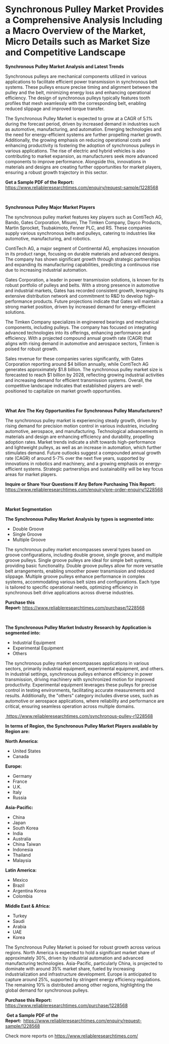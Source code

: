 <p><h1>Synchronous Pulley Market Provides a Comprehensive Analysis Including a Macro Overview of the Market, Micro Details such as Market Size and Competitive Landscape</h1></p><p><strong>Synchronous Pulley Market Analysis and Latest Trends</strong></p>
<p><p>Synchronous pulleys are mechanical components utilized in various applications to facilitate efficient power transmission in synchronous belt systems. These pulleys ensure precise timing and alignment between the pulley and the belt, minimizing energy loss and enhancing operational efficiency. The design of synchronous pulleys typically features tooth profiles that mesh seamlessly with the corresponding belt, enabling reduced slippage and improved torque transfer.</p><p>The Synchronous Pulley Market is expected to grow at a CAGR of 5.1% during the forecast period, driven by increased demand in industries such as automotive, manufacturing, and automation. Emerging technologies and the need for energy-efficient systems are further propelling market growth. Additionally, the growing emphasis on reducing operational costs and enhancing productivity is fostering the adoption of synchronous pulleys in various applications. The rise of electric and hybrid vehicles is also contributing to market expansion, as manufacturers seek more advanced components to improve performance. Alongside this, innovations in materials and designs are creating further opportunities for market players, ensuring a robust growth trajectory in this sector.</p></p>
<p><strong>Get a Sample PDF of the Report:&nbsp;</strong> <a href="https://www.reliableresearchtimes.com/enquiry/request-sample/1228568?utm_campaign=3444&utm_medium=2&utm_source=Github&utm_content=ia&utm_term=09042025&utm_id=synchronous-pulley">https://www.reliableresearchtimes.com/enquiry/request-sample/1228568</a></p>
<p>&nbsp;</p>
<p><strong>Synchronous Pulley Major Market Players</strong></p>
<p><p>The synchronous pulley market features key players such as ContiTech AG, Bando, Gates Corporation, Misumi, The Timken Company, Dayco Products, Martin Sprocket, Tsubakimoto, Fenner PLC, and RS. These companies supply various synchronous belts and pulleys, catering to industries like automotive, manufacturing, and robotics. </p><p>ContiTech AG, a major segment of Continental AG, emphasizes innovation in its product range, focusing on durable materials and advanced designs. The company has shown significant growth through strategic partnerships and expanding its manufacturing capabilities, predicting a continuous rise due to increasing industrial automation.</p><p>Gates Corporation, a leader in power transmission solutions, is known for its robust portfolio of pulleys and belts. With a strong presence in automotive and industrial markets, Gates has recorded consistent growth, leveraging its extensive distribution network and commitment to R&D to develop high-performance products. Future projections indicate that Gates will maintain a strong market position, driven by increased demand for energy-efficient solutions.</p><p>The Timken Company specializes in engineered bearings and mechanical components, including pulleys. The company has focused on integrating advanced technologies into its offerings, enhancing performance and efficiency. With a projected compound annual growth rate (CAGR) that aligns with rising demand in automotive and aerospace sectors, Timken is poised for robust growth.</p><p>Sales revenue for these companies varies significantly, with Gates Corporation reporting around $4 billion annually, while ContiTech AG generates approximately $1.8 billion. The synchronous pulley market size is forecasted to reach $1 billion by 2028, reflecting growing industrial activities and increasing demand for efficient transmission systems. Overall, the competitive landscape indicates that established players are well-positioned to capitalize on market growth opportunities.</p></p>
<p>&nbsp;</p>
<p><strong>What Are The Key Opportunities For Synchronous Pulley Manufacturers?</strong></p>
<p><p>The synchronous pulley market is experiencing steady growth, driven by rising demand for precision motion control in various industries, including automotive, aerospace, and manufacturing. Technological advancements in materials and design are enhancing efficiency and durability, propelling adoption rates. Market trends indicate a shift towards high-performance and lightweight pulleys, as well as an increase in automation, which further stimulates demand. Future outlooks suggest a compounded annual growth rate (CAGR) of around 5-7% over the next five years, supported by innovations in robotics and machinery, and a growing emphasis on energy-efficient systems. Strategic partnerships and sustainability will be key focus areas for market players.</p></p>
<p><strong>Inquire or Share Your Questions If Any Before Purchasing This Report:</strong> <a href="https://www.reliableresearchtimes.com/enquiry/pre-order-enquiry/1228568?utm_campaign=3444&utm_medium=2&utm_source=Github&utm_content=ia&utm_term=09042025&utm_id=synchronous-pulley">https://www.reliableresearchtimes.com/enquiry/pre-order-enquiry/1228568</a></p>
<p>&nbsp;</p>
<p><strong>Market Segmentation</strong></p>
<p><strong>The Synchronous Pulley Market Analysis by types is segmented into:</strong></p>
<p><ul><li>Double Groove</li><li>Single Groove</li><li>Multiple Groove</li></ul></p>
<p><p>The synchronous pulley market encompasses several types based on groove configurations, including double groove, single groove, and multiple groove pulleys. Single groove pulleys are ideal for simple belt systems, providing basic functionality. Double groove pulleys allow for more versatile belt arrangements, enabling smoother power transmission and reduced slippage. Multiple groove pulleys enhance performance in complex systems, accommodating various belt sizes and configurations. Each type is tailored to specific operational needs, optimizing efficiency in synchronous belt drive applications across diverse industries.</p></p>
<p><strong>Purchase this Report:&nbsp;</strong><a href="https://www.reliableresearchtimes.com/purchase/1228568?utm_campaign=3444&utm_medium=2&utm_source=Github&utm_content=ia&utm_term=09042025&utm_id=synchronous-pulley">https://www.reliableresearchtimes.com/purchase/1228568</a></p>
<p>&nbsp;</p>
<p><strong>The Synchronous Pulley Market Industry Research by Application is segmented into:</strong></p>
<p><ul><li>Industrial Equipment</li><li>Experimental Equipment</li><li>Others</li></ul></p>
<p><p>The synchronous pulley market encompasses applications in various sectors, primarily industrial equipment, experimental equipment, and others. In industrial settings, synchronous pulleys enhance efficiency in power transmission, driving machinery with synchronized motion for improved productivity. Experimental equipment leverages these pulleys for precise control in testing environments, facilitating accurate measurements and results. Additionally, the "others" category includes diverse uses, such as automotive or aerospace applications, where reliability and performance are critical, ensuring seamless operation across multiple domains.</p></p>
<p><a href="https://www.reliableresearchtimes.com/synchronous-pulley-r1228568?utm_campaign=3444&utm_medium=2&utm_source=Github&utm_content=ia&utm_term=09042025&utm_id=synchronous-pulley">&nbsp;https://www.reliableresearchtimes.com/synchronous-pulley-r1228568</a></p>
<p><strong>In terms of Region, the Synchronous Pulley Market Players available by Region are:</strong></p>
<p>
    <p> <strong> North America: </strong>
        <ul>
            <li>United States</li>
            <li>Canada</li>
        </ul>
        </p> 
    <p> <strong> Europe: </strong>
        <ul>
            <li>Germany</li>
            <li>France</li>
            <li>U.K.</li>
            <li>Italy</li>
            <li>Russia</li>
        </ul>
        </p> 
    <p> <strong> Asia-Pacific: </strong>
        <ul>
            <li>China</li>
            <li>Japan</li>
            <li>South Korea</li>
            <li>India</li>
            <li>Australia</li>
            <li>China Taiwan</li>
            <li>Indonesia</li>
            <li>Thailand</li>
            <li>Malaysia</li>
        </ul>
        </p> 
    <p> <strong> Latin America: </strong>
        <ul>
            <li>Mexico</li>
            <li>Brazil</li>
            <li>Argentina Korea</li>
            <li>Colombia</li>
        </ul>
        </p> 
    <p> <strong> Middle East & Africa: </strong>
        <ul>
            <li>Turkey</li>
            <li>Saudi</li>
            <li>Arabia</li>
            <li>UAE</li>
            <li>Korea</li>
        </ul>
    </p>
    </p>
<p><p>The Synchronous Pulley Market is poised for robust growth across various regions. North America is expected to hold a significant market share of approximately 30%, driven by industrial automation and advanced manufacturing technologies. Asia-Pacific, particularly China, is projected to dominate with around 35% market share, fueled by increasing industrialization and infrastructure development. Europe is anticipated to capture around 25%, supported by stringent energy efficiency regulations. The remaining 10% is distributed among other regions, highlighting the global demand for synchronous pulleys.</p></p>
<p><strong>Purchase this Report: </strong><a href="https://www.reliableresearchtimes.com/purchase/1228568?utm_campaign=3444&utm_medium=2&utm_source=Github&utm_content=ia&utm_term=09042025&utm_id=synchronous-pulley">https://www.reliableresearchtimes.com/purchase/1228568</a></p>
<p>&nbsp;<strong>Get a Sample PDF of the Report:&nbsp;&nbsp;</strong><a href="https://www.reliableresearchtimes.com/enquiry/request-sample/1228568?utm_campaign=3444&utm_medium=2&utm_source=Github&utm_content=ia&utm_term=09042025&utm_id=synchronous-pulley">https://www.reliableresearchtimes.com/enquiry/request-sample/1228568</a></p>
<p><strong></strong></p>
<p>Check more reports on <a href="https://www.reliableresearchtimes.com/?utm_campaign=3444&utm_medium=2&utm_source=Github&utm_content=ia&utm_term=09042025&utm_id=synchronous-pulley">https://www.reliableresearchtimes.com/</a></p>
